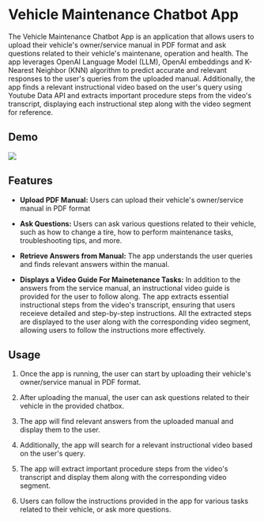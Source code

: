 # Vehicle Maintenance Chatbot App

The Vehicle Maintenance Chatbot App is an application that allows users to upload their vehicle's owner/service manual in PDF format and ask questions related to their vehicle's maintenane, operation and health. The app leverages OpenAI Language Model (LLM), OpenAI embeddings and K-Nearest Neighbor (KNN) algorithm to predict accurate and relevant responses to the user's queries from the uploaded manual. Additionally, the app finds a relevant instructional video based on the user's query using Youtube Data API and extracts important procedure steps from the video's transcript, displaying each instructional step along with the video segment for reference.

## Demo
![](https://github.com/MuneebAnsari/vehicle-maintenance-chatbot/assets/22268574/63bc55aa-bbb0-4a3a-8732-9922a88c1d2c)


## Features

- **Upload PDF Manual:** Users can upload their vehicle's owner/service manual in PDF format

- **Ask Questions:** Users can ask various questions related to their vehicle, such as how to change a tire, how to perform maintenance tasks, troubleshooting tips, and more.

- **Retrieve Answers from Manual:** The app understands the user queries and finds relevant answers within the manual.

- **Displays a Video Guide For Mainetenance Tasks:** In addition to the answers from the service manual, an instructional video guide is provided for the user to follow along. The app extracts essential instructional steps from the video's transcript, ensuring that users receieve detailed and step-by-step instructions.
  All the extracted steps are displayed to the user along with the corresponding video segment, allowing users to follow the instructions more effectively.

## Usage

1. Once the app is running, the user can start by uploading their vehicle's owner/service manual in PDF format.

2. After uploading the manual, the user can ask questions related to their vehicle in the provided chatbox.

3. The app will find relevant answers from the uploaded manual and display them to the user.

4. Additionally, the app will search for a relevant instructional video based on the user's query.

5. The app will extract important procedure steps from the video's transcript and display them along with the corresponding video segment.

6. Users can follow the instructions provided in the app for various tasks related to their vehicle, or ask more questions.
